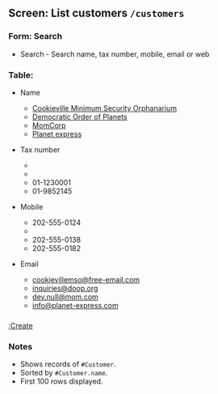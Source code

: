 ## Screen: List customers `/customers`

### Form: Search

- Search - Search name, tax number, mobile, email or web

### Table:

- Name
    - [Cookieville Minimum Security Orphanarium](#/customers/detail)
    - [Democratic Order of Planets](#/customers/detail)
    - [MomCorp](#/customers/detail)
    - [Planet express](#/customers/detail)
- Tax number

    - 
    -
    - 01-1230001
    - 01-9852145
- Mobile
    - 202-555-0124
    - 
    - 202-555-0138
    - 202-555-0182
- Email
    - cookievillemso@free-email.com
    - inquiries@doop.org
    - dev.null@mom.com
    - info@planet-express.com

### 

[:Create](#/customers/create)

### Notes

- Shows records of `#Customer`.
- Sorted by `#Customer.name`.
- First 100 rows displayed.
